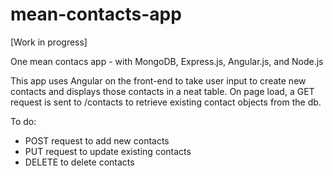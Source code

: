 # mean-contacts-app
[Work in progress]

One mean contacs app - with MongoDB, Express.js, Angular.js, and Node.js

This app uses Angular on the front-end to take user input to create new contacts and displays those contacts
in a neat table. On page load, a GET request is sent to /contacts to retrieve existing contact objects from
the db.

To do:
- POST request to add new contacts
- PUT request to update existing contacts
- DELETE to delete contacts